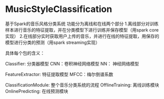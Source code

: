 # MusicStyleClassification
基于Spark的音乐风格分类系统
功能分为离线和在线两个部分
1.离线部分对训练样本进行音乐的特征提取，并在分类模型下进行训练并保存模型（用spark core实现）
2.在线部分实时获取用户上传的音乐，并进行在线的特征提取，用保存的模型进行分类的预测（用spark streaming实现）

具体每个包的含义：

Classifier: 分类器模型
    CNN：卷积神经网络模型
    NN： 神经网络模型

FeatureExtractor: 特征提取模型
    MFCC：梅尔倒谱系数

ClassificationModule: 整个音乐分类系统的流程
    OfflineTraining: 离线训练模块
    OnlinePredicting: 在线预测模块